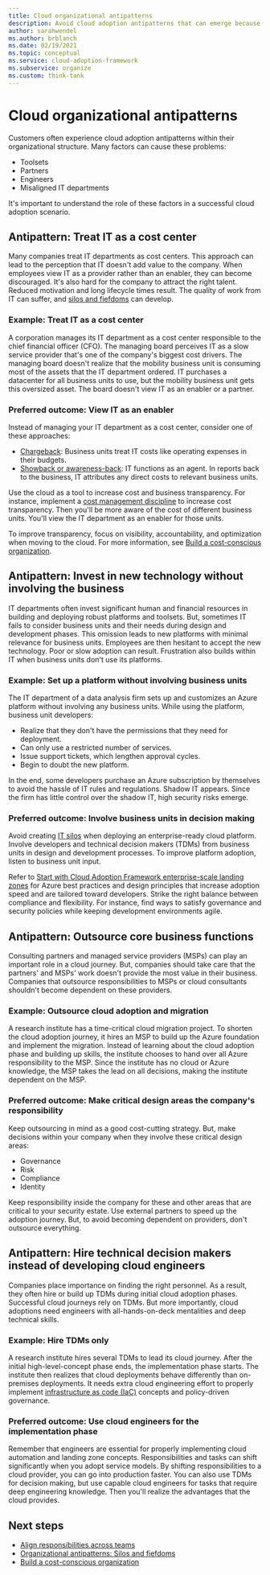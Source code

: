 ```yaml
---
title: Cloud organizational antipatterns
description: Avoid cloud adoption antipatterns that can emerge because of organizational issues like misaligned IT departments, partnerships, and engineering assignments.
author: sarahwendel
ms.author: brblanch
ms.date: 02/19/2021
ms.topic: conceptual
ms.service: cloud-adoption-framework
ms.subservice: organize
ms.custom: think-tank
---
```


# Cloud organizational antipatterns

Customers often experience cloud adoption antipatterns within their organizational structure. Many factors can cause these problems:

- Toolsets
- Partners
- Engineers
- Misaligned IT departments

It's important to understand the role of these factors in a successful cloud adoption scenario.

## Antipattern: Treat IT as a cost center

Many companies treat IT departments as cost centers. This approach can lead to the perception that IT doesn't add value to the company. When employees view IT as a provider rather than an enabler, they can become discouraged. It's also hard for the company to attract the right talent. Reduced motivation and long lifecycle times result. The quality of work from IT can suffer, and [silos and fiefdoms](../organize/fiefdoms-silos.md) can develop.

### Example: Treat IT as a cost center

A corporation manages its IT department as a cost center responsible to the chief financial officer (CFO). The managing board perceives IT as a slow service provider that's one of the company's biggest cost drivers. The managing board doesn't realize that the mobility business unit is consuming most of the assets that the IT department ordered. IT purchases a datacenter for all business units to use, but the mobility business unit gets this oversized asset. The board doesn't view IT as an enabler or a partner.

### Preferred outcome: View IT as an enabler

Instead of managing your IT department as a cost center, consider one of these approaches:

- [Chargeback](../strategy/cloud-accounting.md#chargeback): Business units treat IT costs like operating expenses in their budgets.
- [Showback or awareness-back](../strategy/cloud-accounting.md#showback-or-awareness-back): IT functions as an agent. In reports back to the business, IT attributes any direct costs to relevant business units.

Use the cloud as a tool to increase cost and business transparency. For instance, implement a [cost management discipline](../govern/cost-management/index.md) to increase cost transparency. Then you'll be more aware of the cost of different business units. You'll view the IT department as an enabler for those units.

To improve transparency, focus on visibility, accountability, and optimization when moving to the cloud. For more information, see [Build a cost-conscious organization](../organize/cost-conscious-organization.md).

## Antipattern: Invest in new technology without involving the business

IT departments often invest significant human and financial resources in building and deploying robust platforms and toolsets. But, sometimes IT fails to consider business units and their needs during design and development phases. This omission leads to new platforms with minimal relevance for business units. Employees are then hesitant to accept the new technology. Poor or slow adoption can result. Frustration also builds within IT when business units don't use its platforms.

### Example: Set up a platform without involving business units

The IT department of a data analysis firm sets up and customizes an Azure platform without involving any business units. While using the platform, business unit developers:

- Realize that they don't have the permissions that they need for deployment.
- Can only use a restricted number of services.
- Issue support tickets, which lengthen approval cycles.
- Begin to doubt the new platform.

In the end, some developers purchase an Azure subscription by themselves to avoid the hassle of IT rules and regulations. Shadow IT appears. Since the firm has little control over the shadow IT, high security risks emerge.

### Preferred outcome: Involve business units in decision making

Avoid creating [IT silos](../organize/fiefdoms-silos.md) when deploying an enterprise-ready cloud platform. Involve developers and technical decision makers (TDMs) from business units in design and development processes. To improve platform adoption, listen to business unit input.

Refer to [Start with Cloud Adoption Framework enterprise-scale landing zones](../ready/enterprise-scale/index.md) for Azure best practices and design principles that increase adoption speed and are tailored toward developers. Strike the right balance between compliance and flexibility. For instance, find ways to satisfy governance and security policies while keeping development environments agile.

## Antipattern: Outsource core business functions

Consulting partners and managed service providers (MSPs) can play an important role in a cloud journey. But, companies should take care that the partners' and MSPs' work doesn't provide the most value in their business. Companies that outsource responsibilities to MSPs or cloud consultants shouldn't become dependent on these providers.

### Example: Outsource cloud adoption and migration

A research institute has a time-critical cloud migration project. To shorten the cloud adoption journey, it hires an MSP to build up the Azure foundation and implement the migration. Instead of learning about the cloud adoption phase and building up skills, the institute chooses to hand over all Azure responsibility to the MSP. Since the institute has no cloud or Azure knowledge, the MSP takes the lead on all decisions, making the institute dependent on the MSP.

### Preferred outcome: Make critical design areas the company's responsibility

Keep outsourcing in mind as a good cost-cutting strategy. But, make decisions within your company when they involve these critical design areas:

- Governance
- Risk
- Compliance
- Identity

Keep responsibility inside the company for these and other areas that are critical to your security estate. Use external partners to speed up the adoption journey. But, to avoid becoming dependent on providers, don't outsource everything.

## Antipattern: Hire technical decision makers instead of developing cloud engineers

Companies place importance on finding the right personnel. As a result, they often hire or build up TDMs during initial cloud adoption phases. Successful cloud journeys rely on TDMs. But more importantly, cloud adoptions need engineers with all-hands-on-deck mentalities and deep technical skills.

### Example: Hire TDMs only

A research institute hires several TDMs to lead its cloud journey. After the initial high-level-concept phase ends, the implementation phase starts. The institute then realizes that cloud deployments behave differently than on-premises deployments. It needs extra cloud engineering effort to properly implement [infrastructure as code (IaC)](/devops/deliver/what-is-infrastructure-as-code) concepts and policy-driven governance.

### Preferred outcome: Use cloud engineers for the implementation phase

Remember that engineers are essential for properly implementing cloud automation and landing zone concepts. Responsibilities and tasks can shift significantly when you adopt service models. By shifting responsibilities to a cloud provider, you can go into production faster. You can also use TDMs for decision making, but use capable cloud engineers for tasks that require deep engineering knowledge. Then you'll realize the advantages that the cloud provides.

## Next steps

- [Align responsibilities across teams](../organize/raci-alignment.md)
- [Organizational antipatterns: Silos and fiefdoms](../organize/fiefdoms-silos.md)
- [Build a cost-conscious organization](../organize/cost-conscious-organization.md)
